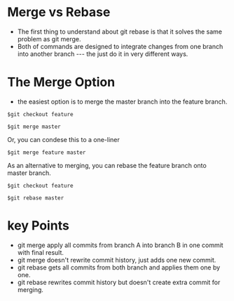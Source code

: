 # Merge vs Rebase
* The first thing to understand about git rebase is that it solves the same problem as git merge.
* Both of commands are designed to integrate changes from one branch into another branch --- the just do it in very different ways.
# The Merge Option
* the easiest option is to merge the master branch into the feature branch.

 `$git checkout feature`
 
 `$git merge master`
 
 Or, you can condese this to a one-liner
 
 `$git merge feature master`
 
 As an alternative to merging, you can rebase the feature branch onto master branch.
 
 `$git checkout feature`
 
 `$git rebase master`
 
 
 # key Points
 + git merge apply all commits from branch A into branch B in one commit with final result.
 + git merge doesn't rewrite commit history, just adds one new commit.
 + git rebase gets all commits from both branch and applies them one by one.
 + git rebase rewrites commit history but doesn't create extra commit for merging.

